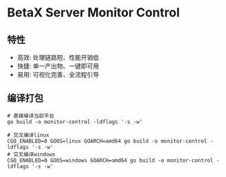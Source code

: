 # BetaX Server Monitor Control

## 特性
- 高效: 处理链路短、性能开销低
- 快捷: 单一产出物、一键即可用
- 易用: 可视化完善、全流程引导


## 编译打包
```shell
# 直接编译当前平台
go build -o monitor-control -ldflags '-s -w'

# 交叉编译linux
CGO_ENABLED=0 GOOS=linux GOARCH=amd64 go build -o monitor-control -ldflags '-s -w'
# 交叉编译windows
CGO_ENABLED=0 GOOS=windows GOARCH=amd64 go build -o monitor-control -ldflags '-s -w'
```
